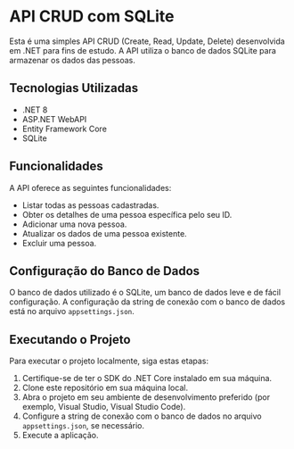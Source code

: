 # API CRUD com SQLite

Esta é uma simples API CRUD (Create, Read, Update, Delete) desenvolvida em .NET para fins de estudo. A API utiliza o banco de dados SQLite para armazenar os dados das pessoas.

## Tecnologias Utilizadas

- .NET 8
- ASP.NET WebAPI
- Entity Framework Core
- SQLite

## Funcionalidades

A API oferece as seguintes funcionalidades:

- Listar todas as pessoas cadastradas.
- Obter os detalhes de uma pessoa específica pelo seu ID.
- Adicionar uma nova pessoa.
- Atualizar os dados de uma pessoa existente.
- Excluir uma pessoa.

## Configuração do Banco de Dados

O banco de dados utilizado é o SQLite, um banco de dados leve e de fácil configuração. A configuração da string de conexão com o banco de dados está no arquivo `appsettings.json`.

## Executando o Projeto

Para executar o projeto localmente, siga estas etapas:

1. Certifique-se de ter o SDK do .NET Core instalado em sua máquina.
2. Clone este repositório em sua máquina local.
3. Abra o projeto em seu ambiente de desenvolvimento preferido (por exemplo, Visual Studio, Visual Studio Code).
4. Configure a string de conexão com o banco de dados no arquivo `appsettings.json`, se necessário.
5. Execute a aplicação.
